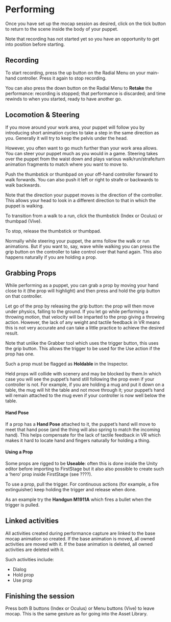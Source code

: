 # Performing

Once you have set up the mocap session as desired, click on the tick button to return to the scene inside the body of your puppet.

Note that recording has not started yet so you have an opportunity to get into position before starting.

## Recording <a href="#_xertxvulriv6" id="_xertxvulriv6"></a>

To start recording, press the up button on the Radial Menu on your main-hand controller. Press it again to stop recording.

You can also press the down button on the Radial Menu to **Retake** the performance: recording is stopped; that performance is discarded; and time rewinds to when you started, ready to have another go.

## Locomotion & Steering <a href="#_i9lt7mhoz7jk" id="_i9lt7mhoz7jk"></a>

If you move around your work area, your puppet will follow you by introducing short animation cycles to take a step in the same direction as you. Generally it will try to keep the pelvis under the head.

However, you often want to go much further than your work area allows. You can steer your puppet much as you would in a game. Steering takes over the puppet from the waist down and plays various walk/run/strafe/turn animation fragments to match where you want to move to.

Push the thumbstick or thumbpad on your off-hand controller forward to walk forwards. You can also push it left or right to strafe or backwards to walk backwards.

Note that the direction your puppet moves is the direction of the controller. This allows your head to look in a different direction to that in which the puppet is walking.

To transition from a walk to a run, click the thumbstick (Index or Oculus) or thumbpad (Vive).

To stop, release the thumbstick or thumbpad.

Normally while steering your puppet, the arms follow the walk or run animations. But if you want to, say, wave while walking you can press the grip button on the controller to take control over that hand again. This also happens naturally if you are holding a prop.

## Grabbing Props <a href="#_s10glb5g2dkj" id="_s10glb5g2dkj"></a>

While performing as a puppet, you can grab a prop by moving your hand close to it (the prop will highlight) and then press and hold the grip button on that controller.

Let go of the prop by releasing the grip button: the prop will then move under physics, falling to the ground. If you let go while performing a throwing motion, that velocity will be imparted to the prop giving a throwing action. However, the lack of any weight and tactile feedback in VR means this is not very accurate and can take a little practice to achieve the desired result.

Note that unlike the Grabber tool which uses the trigger button, this uses the grip button. This allows the trigger to be used for the Use action if the prop has one.

Such a prop must be flagged as **Holdable** in the Inspector.

Held props will collide with scenery and may be blocked by them.In which case you will see the puppet’s hand still following the prop even if your controller is not. For example, if you are holding a mug and put it down on a table, the mug will hit the table and not move through it; your puppet’s hand will remain attached to the mug even if your controller is now well below the table.

#### Hand Pose <a href="#_mpovb6qfqqey" id="_mpovb6qfqqey"></a>

If a prop has a **Hand Pose** attached to it, the puppet’s hand will move to meet that hand pose (and the thing will also spring to match the incoming hand). This helps compensate for the lack of tactile feedback in VR which makes it hard to locate hand and fingers naturally for holding a thing.

#### Using a Prop <a href="#_hj8cn7uo3sn8" id="_hj8cn7uo3sn8"></a>

Some props are rigged to be **Useable**: often this is done inside the Unity editor before importing to FirstStage but it also also possible to create such a ‘hero’ prop inside FirstStage (see ????).

To use a prop, pull the trigger. For continuous actions (for example, a fire extinguisher) keep holding the trigger and release when done.

As an example try the **Handgun M1911A** which fires a bullet when the trigger is pulled.

## Linked activities <a href="#_rn76ssp6tnyb" id="_rn76ssp6tnyb"></a>

All activities created during performance capture are linked to the base mocap animation so created. If the base animation is moved, all owned activities are moved with it. If the base animation is deleted, all owned activities are deleted with it.

Such activities include:

* Dialog
* Hold prop
* Use prop

## Finishing the session <a href="#_z4oeqcemfesk" id="_z4oeqcemfesk"></a>

Press both B buttons (Index or Oculus) or Menu buttons (Vive) to leave mocap. This is the same gesture as for going into the Asset Library.
